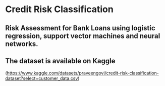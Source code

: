 # Credit Risk Classification
## Risk Assessment for Bank Loans using logistic regression, support vector machines and neural networks.
## The dataset is available on Kaggle 
(https://www.kaggle.com/datasets/praveengovi/credit-risk-classification-dataset?select=customer_data.csv)
